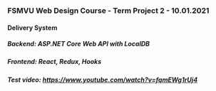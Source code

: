 ### FSMVU Web Design Course - Term Project 2 - 10.01.2021
#### Delivery System
##### Backend: ASP.NET Core Web API with LocalDB 
##### Frontend: React, Redux, Hooks
##### Test video: https://www.youtube.com/watch?v=fqmEWg1rUj4
